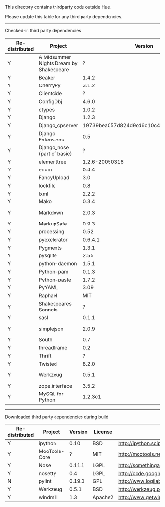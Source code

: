 This directory contains thirdparty code outside Hue.

Please update this table for any third party dependencies.

---
Checked-in third party dependencies

|Re-distributed|Project|Version|License|Source URL|
|--------------|-------|-------|-------|----------|
|Y|A Midsummer Nights Dream by Shakespeare|?|Public Domain from Gutenberg|http://www.gutenberg.org/dirs/etext98/2ws1710.txt|
|Y|Beaker|1.4.2|BSD|http://beaker.groovie.org/|
|Y|CherryPy|3.1.2|BSD|http://www.cherrypy.org/|
|Y|Clientcide|?|MIT|http://www.clientcide.com/js|
|Y|ConfigObj|4.6.0|BSD|http://www.voidspace.org.uk/python/configobj.html|
|Y|ctypes|1.0.2|MIT|http://pypi.python.org/pypi/ctypes|
|Y|Django|1.2.3|BSD|http://www.djangoproject.com/download/1.2.3/tarball/|
|Y|Django_cpserver|19739bea057d824d9cd6c10c4caec622e8e1c0b9|BSD|http://github.com/lincolnloop/django-cpserver/|
|Y|Django Extensions|0.5|New BSD|http://pypi.python.org/pypi/django-extensions/0.5|
|Y|Django_nose (part of basie)|?|MIT|http://code.basieproject.org/trunk/apps/django_nose/nose_runner.py|
|Y|elementtree|1.2.6-20050316|Python(MIT)|http://effbot.org/downloads#elementtree|
|Y|enum|0.4.4|Python|http://pypi.python.org/pypi/enum/|
|Y|FancyUpload|3.0|MIT|http://github.com/digitarald/digitarald-fancyupload/tarball/3.0|
|Y|lockfile|0.8|MIT|http://smontanaro.dyndns.org/python/lockfile-0.8.tar.gz|
|Y|lxml|2.2.2|BSD|http://codespeak.net/lxml/|
|Y|Mako|0.3.4|MIT|http://makotemplates.org/|
|Y|Markdown|2.0.3|BSD|http://pypi.python.org/packages/source/M/Markdown/Markdown-2.0.3.tar.gz|
|Y|MarkupSafe|0.9.3|BSD|http://pypi.python.org/pypi/MarkupSafe|
|Y|processing|0.52|BSD|http://developer.berlios.de/projects/pyprocessing|
|Y|pyexelerator|0.6.4.1|BSD|http://sourceforge.net/projects/pyexcelerator|
|Y|Pygments|1.3.1|BSD|http://pypi.python.org/pypi/Pygments|
|Y|pysqlite|2.55|zlib/libpng|http://oss.itsystementwicklung.de/download/pysqlite/2.5/2.5.5/|
|Y|python-daemon|1.5.1|Python|http://pypi.python.org/pypi/python-daemon/|
|Y|Python-pam|0.1.3|MIT|http://atlee.ca/software/pam/dist/0.1.3|
|Y|Python-paste|1.7.2|MIT|http://pythonpaste.org|
|Y|PyYAML|3.09|MIT|http://pyyaml.org/wiki/PyYAML|
|Y|Raphael|MIT|http://raphaeljs.com/index.html|
|Y|Shakespeares Sonnets|?|Public Domain from Gutenberg|http://www.gutenberg.org/dirs/etext97/wssnt10.txt|
|Y|sasl|0.1.1|Apache|http://pypi.python.org/pypi/sasl/0.1.1|
|Y|simplejson|2.0.9|MIT|http://pypi.python.org/packages/source/s/simplejson/simplejson-2.0.9.tar.gz|
|Y|South|0.7|Apache|http://south.aeracode.org/|
|Y|threadframe|0.2|Python|http://www.majid.info/mylos/stories/2004/06/10/threadframe.html|
|Y|Thrift|?|Apache|http://incubator.apache.org/thrift/download/|
|Y|Twisted|8.2.0|MIT|http://twistedmatrix.com/trac/|
|Y|Werkzeug|0.5.1|BSD|http://pypi.python.org/packages/source/W/Werkzeug/Werkzeug-0.5.1.zip|
|Y|zope.interface|3.5.2|ZPL(MIT-like)|http://pypi.python.org/pypi/zope.interface|
|Y|MySQL for Python|1.2.3c1|GPL or the original license based on Python 1.5.2|http://sourceforge.net/projects/mysql-python/|

---
Downloaded third party dependencies during build

|Re-distributed|Project|Version|License|Source URL|
|--------------|-------|-------|-------|----------|
|Y|ipython|0.10|BSD|http://ipython.scipy.org/dist|
|Y|MooTools-Core|?|MIT|http://mootools.net/download|
|Y|Nose|0.11.1|LGPL|http://somethingaboutorange.com/mrl/projects/nose/0.11.1/|
|Y|nosetty|0.4|LGPL|http://code.google.com/p/nosetty/|
|N|pylint|0.19.0|GPL|http://www.logilab.org/project/pylint|
|Y|Werkzeug|0.5.1|BSD|http://werkzeug.pocoo.org/|
|Y|windmill|1.3|Apache2|http://www.getwindmill.com/|
